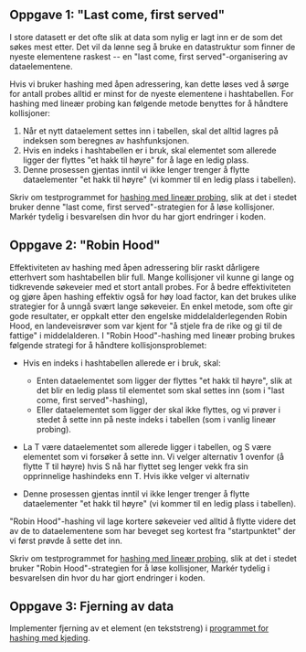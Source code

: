 ## Oppgave 1: "Last come, first served"
I store datasett er det ofte slik at data som nylig er lagt inn er de som det søkes mest etter. Det vil da lønne seg å bruke en datastruktur som finner de nyeste elementene raskest -- en "last come, first served"-organisering av dataelementene.

Hvis vi bruker hashing med åpen adressering, kan dette løses ved å sørge for antall probes alltid er minst for de nyeste elementene i hashtabellen. For hashing med lineær probing kan følgende metode benyttes for å håndtere kollisjoner:

1. Når et nytt dataelement settes inn i tabellen, skal det alltid lagres på indeksen som beregnes av hashfunksjonen.
2. Hvis en indeks i hashtabellen er i bruk, skal elementet som allerede ligger der flyttes "et hakk til høyre" for å lage en ledig plass. 
3. Denne prosessen gjentas inntil vi ikke lenger trenger å flytte dataelementer "et hakk til høyre" (vi kommer til en ledig plass i tabellen). 

Skriv om testprogrammet for [hashing med lineær probing](https://it.hiof.no/algdat/kode/hashLinear.java), slik at det i stedet bruker denne "last come, first served"-strategien for å løse kollisjoner. Markér tydelig i besvarelsen din hvor du har gjort endringer i koden. 

## Oppgave 2: "Robin Hood"
Effektiviteten av hashing med åpen adressering blir raskt dårligere etterhvert som hashtabellen blir full. Mange kollisjoner vil kunne gi lange og tidkrevende søkeveier med et stort antall probes. For å bedre effektiviteten og gjøre åpen hashing effektiv også for høy load factor, kan det brukes ulike strategier for å unngå svært lange søkeveier.
En enkel metode, som ofte gir gode resultater, er oppkalt etter den engelske middelalderlegenden Robin Hood, en landeveisrøver som var kjent for "å stjele fra de rike og gi til de fattige" i middelalderen. I "Robin Hood"-hashing med lineær probing brukes følgende strategi for å håndtere kollisjonsproblemet:

- Hvis en indeks i hashtabellen allerede er i bruk, skal:

  - Enten dataelementet som ligger der flyttes "et hakk til høyre", slik at det blir en ledig plass til elementet som skal settes inn (som i "last come, first served"-hashing),
  - Eller dataelementet som ligger der skal ikke flyttes, og vi prøver i stedet å sette inn på neste indeks i tabellen (som i vanlig lineær probing).


- La T være dataelementet som allerede ligger i tabellen, og S være elementet som vi forsøker å sette inn. Vi velger alternativ 1 ovenfor (å flytte T til høyre) hvis S nå har flyttet seg lenger vekk fra sin opprinnelige hashindeks enn T. Hvis ikke velger vi alternativ
- Denne prosessen gjentas inntil vi ikke lenger trenger å flytte dataelementer "et hakk til høyre" (vi kommer til en ledig plass i tabellen).


"Robin Hood"-hashing vil lage kortere søkeveier ved alltid å flytte videre det av de to dataelementene som har beveget seg kortest fra "startpunktet" der vi først prøvde å sette det inn.

Skriv om testprogrammet for [hashing med lineær probing](https://it.hiof.no/algdat/kode/hashLinear.java), slik at det i stedet bruker "Robin Hood"-strategien for å løse kollisjoner, Markér tydelig i besvarelsen din hvor du har gjort endringer i koden.

## Oppgave 3: Fjerning av data
Implementer fjerning av et element (en tekststreng) i [programmet for hashing med kjeding](https://it.hiof.no/algdat/2018/kode/hashChained.java).